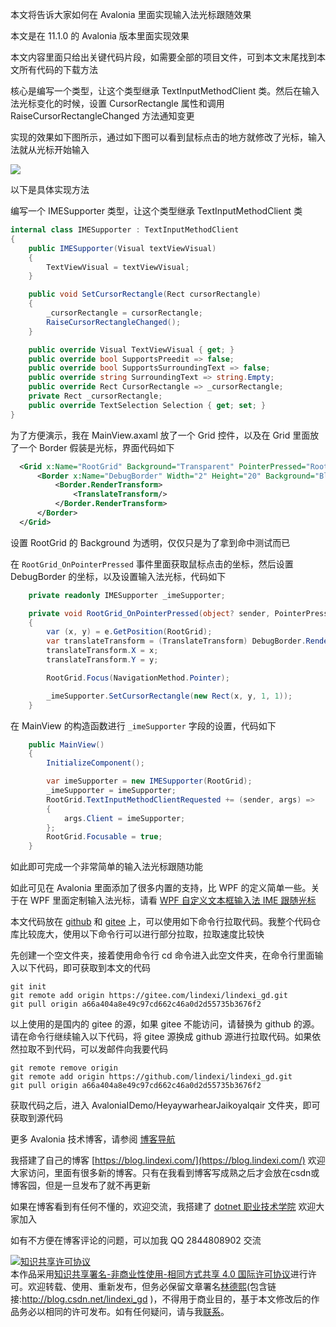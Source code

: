 
本文将告诉大家如何在 Avalonia 里面实现输入法光标跟随效果

<!--more-->


<!-- 发布 -->
<!-- 博客 -->

本文是在 11.1.0 的 Avalonia 版本里面实现效果

本文内容里面只给出关键代码片段，如需要全部的项目文件，可到本文末尾找到本文所有代码的下载方法

核心是编写一个类型，让这个类型继承 TextInputMethodClient 类。然后在输入法光标变化的时候，设置 CursorRectangle 属性和调用 RaiseCursorRectangleChanged 方法通知变更

实现的效果如下图所示，通过如下图可以看到鼠标点击的地方就修改了光标，输入法就从光标开始输入

<!-- ![](image/Avalonia 简单实现输入法光标跟随效果/Avalonia 简单实现输入法光标跟随效果0.gif) -->
![](http://cdn.lindexi.site/lindexi%2FAvalonia%2520%25E7%25AE%2580%25E5%258D%2595%25E5%25AE%259E%25E7%258E%25B0%25E8%25BE%2593%25E5%2585%25A5%25E6%25B3%2595%25E5%2585%2589%25E6%25A0%2587%25E8%25B7%259F%25E9%259A%258F%25E6%2595%2588%25E6%259E%259C0.gif)

以下是具体实现方法

编写一个 IMESupporter 类型，让这个类型继承 TextInputMethodClient 类

```csharp
internal class IMESupporter : TextInputMethodClient
{
    public IMESupporter(Visual textViewVisual)
    {
        TextViewVisual = textViewVisual;
    }

    public void SetCursorRectangle(Rect cursorRectangle)
    {
        _cursorRectangle = cursorRectangle;
        RaiseCursorRectangleChanged();
    }

    public override Visual TextViewVisual { get; }
    public override bool SupportsPreedit => false;
    public override bool SupportsSurroundingText => false;
    public override string SurroundingText => string.Empty;
    public override Rect CursorRectangle => _cursorRectangle;
    private Rect _cursorRectangle;
    public override TextSelection Selection { get; set; }
}
```

为了方便演示，我在 MainView.axaml 放了一个 Grid 控件，以及在 Grid 里面放了一个 Border 假装是光标，界面代码如下

```xml
  <Grid x:Name="RootGrid" Background="Transparent" PointerPressed="RootGrid_OnPointerPressed">
      <Border x:Name="DebugBorder" Width="2" Height="20" Background="Black" HorizontalAlignment="Left" VerticalAlignment="Top">
          <Border.RenderTransform>
              <TranslateTransform/>
          </Border.RenderTransform>
      </Border>
  </Grid>
```

设置 RootGrid 的 Background 为透明，仅仅只是为了拿到命中测试而已

在 `RootGrid_OnPointerPressed` 事件里面获取鼠标点击的坐标，然后设置 DebugBorder 的坐标，以及设置输入法光标，代码如下

```csharp
    private readonly IMESupporter _imeSupporter;

    private void RootGrid_OnPointerPressed(object? sender, PointerPressedEventArgs e)
    {
        var (x, y) = e.GetPosition(RootGrid);
        var translateTransform = (TranslateTransform) DebugBorder.RenderTransform!;
        translateTransform.X = x;
        translateTransform.Y = y;

        RootGrid.Focus(NavigationMethod.Pointer);

        _imeSupporter.SetCursorRectangle(new Rect(x, y, 1, 1));
    }
```

在 MainView 的构造函数进行 `_imeSupporter` 字段的设置，代码如下

```csharp
    public MainView()
    {
        InitializeComponent();

        var imeSupporter = new IMESupporter(RootGrid);
        _imeSupporter = imeSupporter;
        RootGrid.TextInputMethodClientRequested += (sender, args) =>
        {
            args.Client = imeSupporter;
        };
        RootGrid.Focusable = true;
    }
```

如此即可完成一个非常简单的输入法光标跟随功能

如此可见在 Avalonia 里面添加了很多内置的支持，比 WPF 的定义简单一些。关于在 WPF 里面定制输入法光标，请看 [WPF 自定义文本框输入法 IME 跟随光标](https://blog.lindexi.com/post/WPF-%E8%87%AA%E5%AE%9A%E4%B9%89%E6%96%87%E6%9C%AC%E6%A1%86%E8%BE%93%E5%85%A5%E6%B3%95-IME-%E8%B7%9F%E9%9A%8F%E5%85%89%E6%A0%87.html )

本文代码放在 [github](https://github.com/lindexi/lindexi_gd/tree/a66a404a8e49c97cd662c46a0d2d55735b3676f2/AvaloniaIDemo/HeyaywarhearJaikoyalqair) 和 [gitee](https://gitee.com/lindexi/lindexi_gd/tree/a66a404a8e49c97cd662c46a0d2d55735b3676f2/AvaloniaIDemo/HeyaywarhearJaikoyalqair) 上，可以使用如下命令行拉取代码。我整个代码仓库比较庞大，使用以下命令行可以进行部分拉取，拉取速度比较快

先创建一个空文件夹，接着使用命令行 cd 命令进入此空文件夹，在命令行里面输入以下代码，即可获取到本文的代码

```
git init
git remote add origin https://gitee.com/lindexi/lindexi_gd.git
git pull origin a66a404a8e49c97cd662c46a0d2d55735b3676f2
```

以上使用的是国内的 gitee 的源，如果 gitee 不能访问，请替换为 github 的源。请在命令行继续输入以下代码，将 gitee 源换成 github 源进行拉取代码。如果依然拉取不到代码，可以发邮件向我要代码

```
git remote remove origin
git remote add origin https://github.com/lindexi/lindexi_gd.git
git pull origin a66a404a8e49c97cd662c46a0d2d55735b3676f2
```

获取代码之后，进入 AvaloniaIDemo/HeyaywarhearJaikoyalqair 文件夹，即可获取到源代码

更多 Avalonia 技术博客，请参阅 [博客导航](https://blog.lindexi.com/post/%E5%8D%9A%E5%AE%A2%E5%AF%BC%E8%88%AA.html )


我搭建了自己的博客 [https://blog.lindexi.com/](https://blog.lindexi.com/) 欢迎大家访问，里面有很多新的博客。只有在我看到博客写成熟之后才会放在csdn或博客园，但是一旦发布了就不再更新

如果在博客看到有任何不懂的，欢迎交流，我搭建了 [dotnet 职业技术学院](https://t.me/dotnet_campus) 欢迎大家加入

如有不方便在博客评论的问题，可以加我 QQ 2844808902 交流

<a rel="license" href="http://creativecommons.org/licenses/by-nc-sa/4.0/"><img alt="知识共享许可协议" style="border-width:0" src="https://licensebuttons.net/l/by-nc-sa/4.0/88x31.png" /></a><br />本作品采用<a rel="license" href="http://creativecommons.org/licenses/by-nc-sa/4.0/">知识共享署名-非商业性使用-相同方式共享 4.0 国际许可协议</a>进行许可。欢迎转载、使用、重新发布，但务必保留文章署名[林德熙](http://blog.csdn.net/lindexi_gd)(包含链接:http://blog.csdn.net/lindexi_gd )，不得用于商业目的，基于本文修改后的作品务必以相同的许可发布。如有任何疑问，请与我[联系](mailto:lindexi_gd@163.com)。